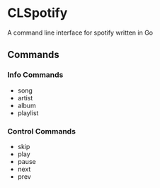 # CLSpotify
A command line interface for spotify written in Go


## Commands
### Info Commands
- song
- artist
- album
- playlist

### Control Commands
- skip
- play
- pause
- next
- prev

